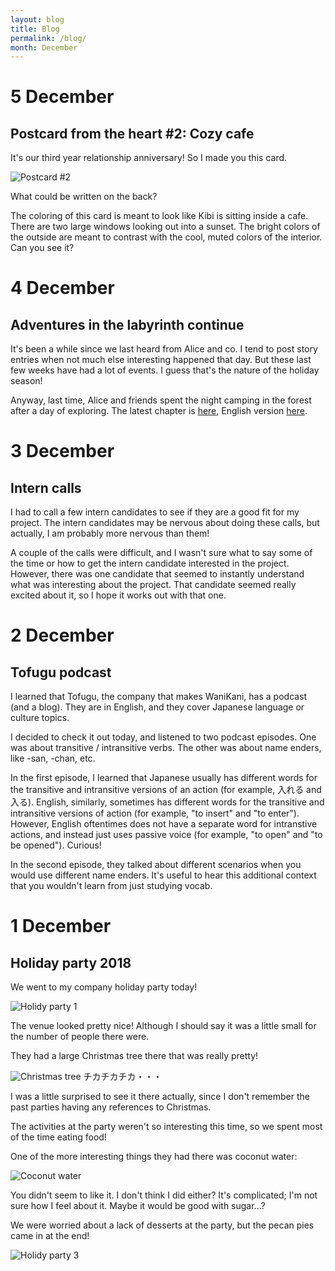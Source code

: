 ```yaml
---
layout: blog
title: Blog
permalink: /blog/
month: December
---
```

# 5 December
## Postcard from the heart #2: Cozy cafe

It's our third year relationship anniversary! So I made you this card.

![Postcard #2](/images/blog_december/postcard2.jpg)

What could be written on the back?

The coloring of this card is meant to look like Kibi is sitting inside a cafe. There are two large windows looking out into a sunset. The bright colors of the outside are meant to contrast with the cool, muted colors of the interior. Can you see it?

# 4 December
## Adventures in the labyrinth continue

It's been a while since we last heard from Alice and co. I tend to post story entries when not much else interesting happened that day. But these last few weeks have had a lot of events. I guess that's the nature of the holiday season!

Anyway, last time, Alice and friends spent the night camping in the forest after a day of exploring. The latest chapter is [here](/story#２４章), English version [here](/english_story#chapter-24).


# 3 December
## Intern calls

I had to call a few intern candidates to see if they are a good fit for my project. The intern candidates may be nervous about doing these calls, but actually, I am probably more nervous than them!

A couple of the calls were difficult, and I wasn't sure what to say some of the time or how to get the intern candidate interested in the project. However, there was one candidate that seemed to instantly understand what was interesting about the project. That candidate seemed really excited about it, so I hope it works out with that one.

# 2 December
## Tofugu podcast

I learned that Tofugu, the company that makes WaniKani, has a podcast (and a blog). They are in English, and they cover Japanese language or culture topics.

I decided to check it out today, and listened to two podcast episodes. One was about transitive / intransitive verbs. The other was about name enders, like -san, -chan, etc.

In the first episode, I learned that Japanese usually has different words for the transitive and intransitive versions of an action (for example, 入れる and 入る). English, similarly, sometimes has different words for the transitive and intransitive versions of action (for example, "to insert" and "to enter"). However, English oftentimes does not have a separate word for intranstive actions, and instead just uses passive voice (for example, "to open" and "to be opened"). Curious!

In the second episode, they talked about different scenarios when you would use different name enders. It's useful to hear this additional context that you wouldn't learn from just studying vocab.

# 1 December
## Holiday party 2018

We went to my company holiday party today!

![Holidy party 1](/images/blog_december/holiday_party1.jpg)

The venue looked pretty nice! Although I should say it was a little small for the number of people there were.

They had a large Christmas tree there that was really pretty!

![Christmas tree](/images/blog_december/holiday_party2.jpg)
チカチカチカ・・・


I was a little surprised to see it there actually, since I don't remember the past parties having any references to Christmas.

The activities at the party weren't so interesting this time, so we spent most of the time eating food!

One of the more interesting things they had there was coconut water:

![Coconut water](/images/blog_december/coconut_drink.jpg)

You didn't seem to like it. I don't think I did either? It's complicated; I'm not sure how I feel about it. Maybe it would be good with sugar...?

We were worried about a lack of desserts at the party, but the pecan pies came in at the end!

![Holidy party 3](/images/blog_december/holiday_party3.jpg)

